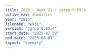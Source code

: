 ```yaml
---
title: 2025 - Week 31 - jgrpp-0.65.4
active_nav: summaries
year: "2025"
filename: "wk31"
version: "jgrpp-0.65.4"
start_date: "2025-07-28"
end_date: "2025-08-03"
layout: "summary"
---
```

